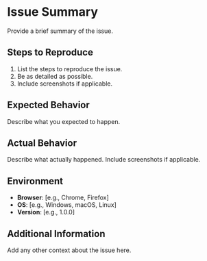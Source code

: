 # Issue Summary

Provide a brief summary of the issue.

## Steps to Reproduce

1. List the steps to reproduce the issue.
2. Be as detailed as possible.
3. Include screenshots if applicable.

## Expected Behavior

Describe what you expected to happen.

## Actual Behavior

Describe what actually happened. Include screenshots if applicable.

## Environment

- **Browser**: [e.g., Chrome, Firefox]
- **OS**: [e.g., Windows, macOS, Linux]
- **Version**: [e.g., 1.0.0]

## Additional Information

Add any other context about the issue here.
